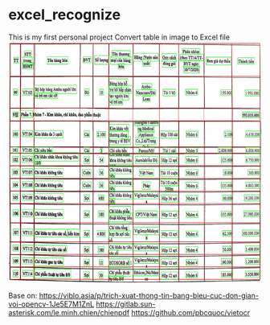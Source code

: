# excel_recognize
This is my first personal project
Convert table in image to Excel file
<img src="result.jpg" width="800" height="480">

Base on:
  https://viblo.asia/p/trich-xuat-thong-tin-bang-bieu-cuc-don-gian-voi-opencv-1Je5E7M1ZnL
  https://gitlab.sun-asterisk.com/le.minh.chien/chienpdf
  https://github.com/pbcquoc/vietocr
